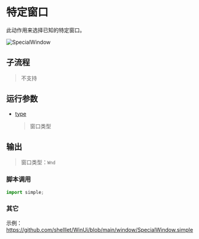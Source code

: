 # 特定窗口 
此动作用来选择已知的特定窗口。

![SpecialWindow](./images/03.png ':size=90%')

## 子流程
> 不支持

## 运行参数

* [type](./enums/KnownWindow.md)
  > 窗口类型



## 输出

> 窗口类型：`Wnd`


### 脚本调用

```python
import simple;

```

### 其它

示例：https://github.com/shelllet/WinUi/blob/main/window/SpecialWindow.simple




